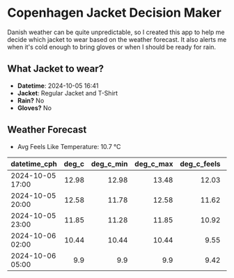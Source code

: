 
# Copenhagen Jacket Decision Maker

Danish weather can be quite unpredictable, so I created this app to help me decide which jacket to wear based on the weather forecast. 
It also alerts me when it's cold enough to bring gloves or when I should be ready for rain.

## What Jacket to wear?

- **Datetime**: 2024-10-05 16:41
- **Jacket**: Regular Jacket and T-Shirt
- **Rain?** No
- **Gloves?** No

## Weather Forecast
- Avg Feels Like Temperature: 10.7 °C

| datetime_cph     |   deg_c |   deg_c_min |   deg_c_max |   deg_c_feels | weather   | wind   | rain   |
|:-----------------|--------:|------------:|------------:|--------------:|:----------|:-------|:-------|
| 2024-10-05 17:00 |   12.98 |       12.98 |       13.48 |         12.03 | Clouds    | Low    | None   |
| 2024-10-05 20:00 |   12.58 |       11.78 |       12.58 |         11.62 | Clouds    | Low    | None   |
| 2024-10-05 23:00 |   11.85 |       11.28 |       11.85 |         10.92 | Clouds    | Low    | None   |
| 2024-10-06 02:00 |   10.44 |       10.44 |       10.44 |          9.55 | Clouds    | Low    | None   |
| 2024-10-06 05:00 |    9.9  |        9.9  |        9.9  |          9.42 | Clear     | Low    | None   |
        